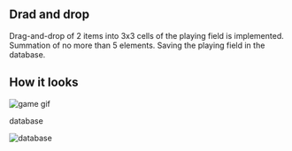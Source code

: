 ## Drad and drop
Drag-and-drop of 2 items into 3x3 cells of the playing field is implemented. Summation of no more than 5 elements. Saving the playing field in the database.
## How it looks
![game gif](https://user-images.githubusercontent.com/49160819/123551703-9246e100-d77b-11eb-9c04-359d4afcf81c.gif)

database

![database](https://user-images.githubusercontent.com/49160819/123513849-293a6d00-d698-11eb-81a3-7f796379f8d3.JPG)
